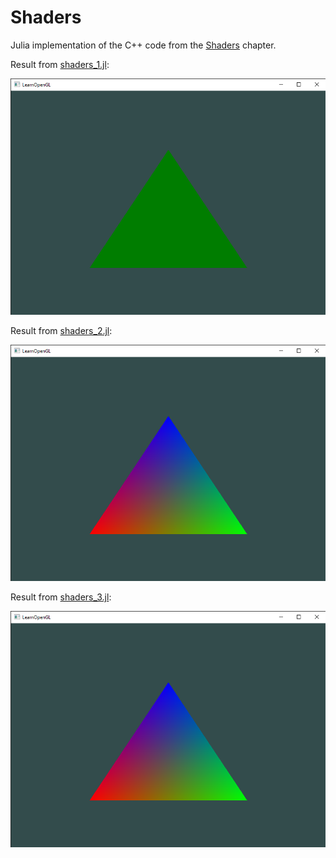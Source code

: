 # Shaders
Julia implementation of the C++ code from the [Shaders](https://learnopengl.com/Getting-started/Shaders) chapter.

Result from [shaders_1.jl](shaders_1.jl):

![shaders_1.jl](readme/Shaders_1.png)

Result from [shaders_2.jl](shaders_2.jl):

![shaders_2.jl](readme/Shaders_2.png)

Result from [shaders_3.jl](shaders_3.jl):

![shaders_3.jl](readme/Shaders_3.png)